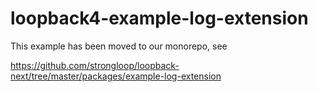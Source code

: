 # loopback4-example-log-extension

This example has been moved to our monorepo, see

https://github.com/strongloop/loopback-next/tree/master/packages/example-log-extension
